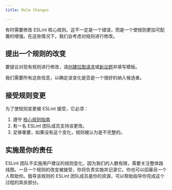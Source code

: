 ```yaml
---
title: Rule Changes

---
```


有时需要修改 ESLint 核心规则。这不一定是一个错误，而是一个使规则更加可配置的增强。在这些情况下，我们会考虑对规则进行修改。

## 提出一个规则的改变

要提议对现有规则进行修改，请[创建拉取请求](pull-requests)或[新议题](https://github.com/eslint/eslint/issues/new/choose)并填写模板。

我们需要所有这些信息，以确定该变化是否是一个很好的纳入候选者。

## 接受规则变更

为了使规则变更被 ESLint 接受，它必须：

1. 遵守 [核心规则指南](new-rules#core-rule-guidelines)
1. 有一名 ESLint 团队成员支持该更改。
1. 足够重要，如果没有这个变化，规则被认为是不完整的。

## 实施是你的责任

ESLint 团队不实施用户建议的规则变化，因为我们的人数有限，需要关注整体路线图。一旦一个规则的改变被接受，你将负责实施并记录它。你也可以招募另一个人帮助你。倡导该规则的 ESLint 团队成员是你的资源，可以帮助指导你完成这个过程的其余部分。
